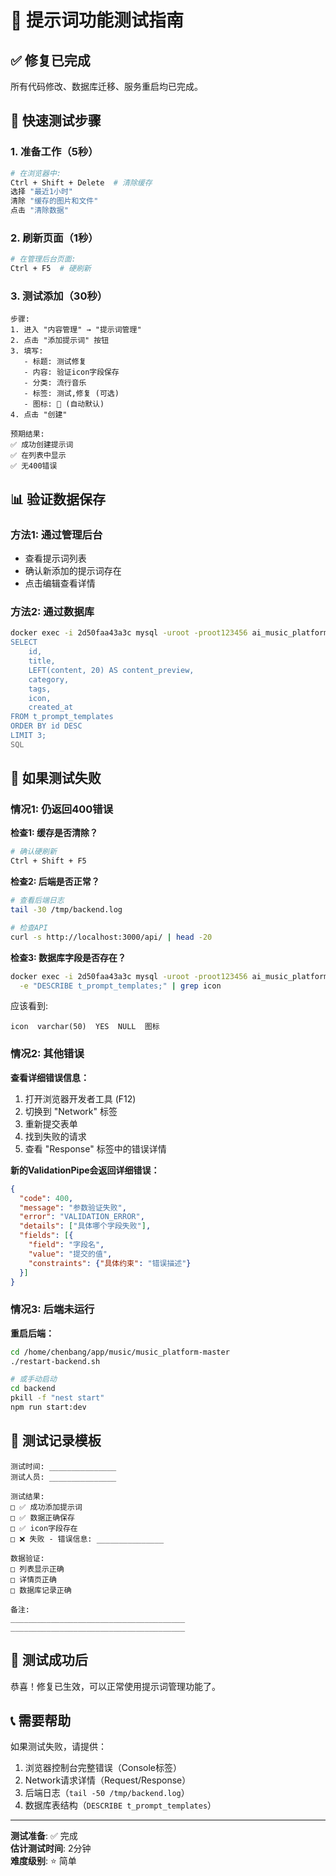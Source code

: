# 🧪 提示词功能测试指南

## ✅ 修复已完成

所有代码修改、数据库迁移、服务重启均已完成。

## 🎯 快速测试步骤

### 1. 准备工作（5秒）
```bash
# 在浏览器中:
Ctrl + Shift + Delete  # 清除缓存
选择 "最近1小时"
清除 "缓存的图片和文件"
点击 "清除数据"
```

### 2. 刷新页面（1秒）
```bash
# 在管理后台页面:
Ctrl + F5  # 硬刷新
```

### 3. 测试添加（30秒）
```
步骤:
1. 进入 "内容管理" → "提示词管理"
2. 点击 "添加提示词" 按钮
3. 填写:
   - 标题: 测试修复
   - 内容: 验证icon字段保存
   - 分类: 流行音乐
   - 标签: 测试,修复 (可选)
   - 图标: 🎵 (自动默认)
4. 点击 "创建"

预期结果:
✅ 成功创建提示词
✅ 在列表中显示
✅ 无400错误
```

## 📊 验证数据保存

### 方法1: 通过管理后台
- 查看提示词列表
- 确认新添加的提示词存在
- 点击编辑查看详情

### 方法2: 通过数据库
```bash
docker exec -i 2d50faa43a3c mysql -uroot -proot123456 ai_music_platform << 'SQL'
SELECT 
    id,
    title,
    LEFT(content, 20) AS content_preview,
    category,
    tags,
    icon,
    created_at
FROM t_prompt_templates
ORDER BY id DESC
LIMIT 3;
SQL
```

## 🔧 如果测试失败

### 情况1: 仍返回400错误

**检查1: 缓存是否清除？**
```bash
# 确认硬刷新
Ctrl + Shift + F5
```

**检查2: 后端是否正常？**
```bash
# 查看后端日志
tail -30 /tmp/backend.log

# 检查API
curl -s http://localhost:3000/api/ | head -20
```

**检查3: 数据库字段是否存在？**
```bash
docker exec -i 2d50faa43a3c mysql -uroot -proot123456 ai_music_platform \
  -e "DESCRIBE t_prompt_templates;" | grep icon
```

应该看到:
```
icon  varchar(50)  YES  NULL  图标
```

### 情况2: 其他错误

**查看详细错误信息：**
1. 打开浏览器开发者工具 (F12)
2. 切换到 "Network" 标签
3. 重新提交表单
4. 找到失败的请求
5. 查看 "Response" 标签中的错误详情

**新的ValidationPipe会返回详细错误：**
```json
{
  "code": 400,
  "message": "参数验证失败",
  "error": "VALIDATION_ERROR",
  "details": ["具体哪个字段失败"],
  "fields": [{
    "field": "字段名",
    "value": "提交的值",
    "constraints": {"具体约束": "错误描述"}
  }]
}
```

### 情况3: 后端未运行

**重启后端：**
```bash
cd /home/chenbang/app/music/music_platform-master
./restart-backend.sh

# 或手动启动
cd backend
pkill -f "nest start"
npm run start:dev
```

## 📝 测试记录模板

```
测试时间: _______________
测试人员: _______________

测试结果:
□ ✅ 成功添加提示词
□ ✅ 数据正确保存
□ ✅ icon字段存在
□ ❌ 失败 - 错误信息: _______________

数据验证:
□ 列表显示正确
□ 详情页正确
□ 数据库记录正确

备注:
_______________________________________
_______________________________________
```

## 🎉 测试成功后

恭喜！修复已生效，可以正常使用提示词管理功能了。

## 📞 需要帮助

如果测试失败，请提供：
1. 浏览器控制台完整错误（Console标签）
2. Network请求详情（Request/Response）
3. 后端日志（`tail -50 /tmp/backend.log`）
4. 数据库表结构（`DESCRIBE t_prompt_templates`）

---

**测试准备**: ✅ 完成  
**估计测试时间**: 2分钟  
**难度级别**: ⭐️ 简单
